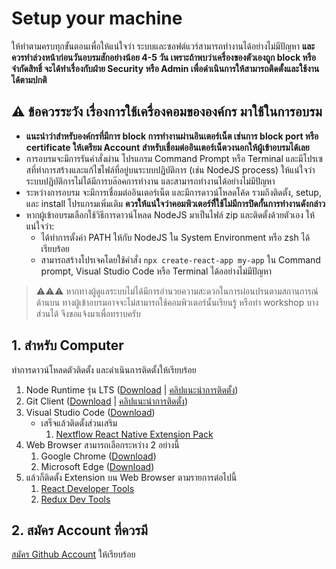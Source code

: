 
# Setup your machine 

ให้ทำตามครบทุกขั้นตอนเพื่อให้แน่ใจว่า ระบบและซอฟต์แวร์สามารถทำงานได้อย่างไม่มีปัญหา **และควรทำล่วงหน้าก่อนวันอบรมสักอย่างน้อย 4-5 วัน เพราะถ้าพบว่าเครื่องของตัวเองถูก block หรือจำกัดสิทธิ์ จะได้ทำเรื่องกับฝ่าย Security หรือ Admin เพื่อดำเนินการให้สามารถติดตั้งและใช้งานได้ตามปกติ**

## ⚠️ ข้อควรระวัง เรื่องการใช้เครื่องคอมขององค์กร มาใช้ในการอบรม

- **แนะนำว่าสำหรับองค์กรที่มีการ block การทำงานผ่านอินเตอร์เน็ต เช่นการ block port หรือ certificate ให้เตรียม Account สำหรับเชื่อมต่ออินเตอร์เน็ตวงนอกให้ผู้เข้าอบรมได้เลย**
- การอบรมจะมีการรันคำสั่งผ่าน โปรแกรม Command Prompt หรือ Terminal และมีโปรเซสที่ทำการสร้างและแก้ไขไฟล์ที่อยู่บนระบบปฏิบัติการ (เช่น NodeJS process) ให้แน่ใจว่าระบบปฏิบัติการไม่ได้มีการบล๊อคการทำงาน และสามารถทำงานได้อย่างไม่มีปัญหา
- ระหว่างการอบรม จะมีการเชื่อมต่ออินเตอร์เน็ต และมีการดาวน์โหลดโค้ด รวมถึงติดตั้ง, setup, และ install โปรแกรมเพิ่มเติม **ควรให้แน่ใจว่าคอมพิวเตอร์ทีี่ใช้ไม่มีการปิดกั้นการทำงานดังกล่าว**
- หากผู้เข้าอบรมเลือกใช้วิธีการดาวน์โหลด NodeJS มาเป็นไฟล์ zip และติดตั้งด้วยตัวเอง ให้แน่ใจว่า:
     - ได้ทำการตั้งค่า PATH ให้กับ NodeJS ใน System Environment หรือ zsh ได้เรียบร้อย
     - สามารถสร้างโปรเจคโดยใช้คำสั่ง `npx create-react-app my-app` ใน Command prompt, Visual Studio Code หรือ Terminal ได้ออย่างไม่มีปัญหา

> ⚠️⚠️⚠️ หากทางผู้ดูแลระบบไม่ได้มีการอำนวยความสะดวกในการผ่อนปรนตามสถานการณ์ด้านบน ทางผู้เข้าอบรมอาจจะไม่สามารถใช้คอมพิวเตอร์นั้นเรียนรู้ หรือทำ workshop บางส่วนได้ จึงขอแจ้งมาเพื่อทราบครับ

## 1. สำหรับ Computer

ทำการดาวน์โหลดตัวติดตั้ง และดำเนินการติดตั้งให้เรียบร้อย

1. Node Runtime รุ่น LTS ([Download](https://nodejs.org/en/download) | [คลิปแนะนำการติดตั้ง](https://www.youtube.com/watch?v=GET7GPha6gM))
2. Git Client ([Download](http://git-scm.com/download/) | [คลิปแนะนำการติดตั้ง](https://www.youtube.com/watch?v=fPOoIZbDKmE))
3. Visual Studio Code ([Download](https://code.visualstudio.com/))
   - เสร็จแล้วติดตั้งส่วนเสริม 
     1. [Nextflow React Native Extension Pack](https://marketplace.visualstudio.com/items?itemName=teerasej.nextflow-react-native-pack) 
4. Web Browser สามารถเลือกระหว่าง 2 อย่างนี้ 
   1. Google Chrome ([Download](https://www.google.com/chrome/))
   2. Microsoft Edge ([Download](https://www.microsoft.com/en-us/edge/download))
5. แล้วก็ติดตั้ง Extension บน Web Browser ตามรายการต่อไปนี้ 
   1. [React Developer Tools](https://chrome.google.com/webstore/detail/react-developer-tools)
   2. [Redux Dev Tools](https://chrome.google.com/webstore/detail/redux-devtools)
  
## 2. สมัคร Account ที่ควรมี

[สมัคร Github Account](https://github.com/signup) ให้เรียบร้อย



